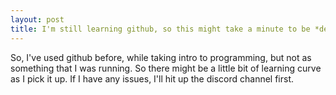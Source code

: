 ```yaml
---
layout: post
title: I'm still learning github, so this might take a minute to be *decent* looking.
---
```


So, I've used github before, while taking intro to programming, but not as something that I was running. So there might be a little bit of learning curve as I pick it up. If I have any issues, I'll hit up the discord channel first.